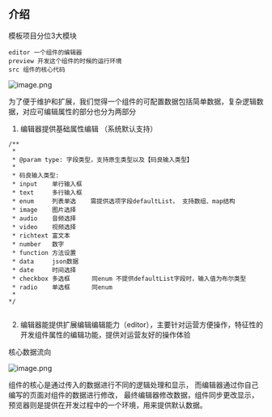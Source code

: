 ## 介绍
模板项目分位3大模块

```
editor 一个组件的编辑器
preview 开发这个组件的时候的运行环境
src 组件的核心代码

```

![image.png](https://ymm-maliang.oss-cn-hangzhou.aliyuncs.com/ymm-maliang/godspenshop/YGZv9U_1583984525058.png)

为了便于维护和扩展，我们觉得一个组件的可配置数据包括简单数据，复杂逻辑数据，对应可编辑属性的部分也分为两部分

1. 编辑器提供基础属性编辑 （系统默认支持）
```
/**
 * 
 * @param type: 字段类型，支持原生类型以及【码良输入类型】
 * 
 * 码良输入类型: 
 * input    单行输入框
 * text     多行输入框
 * enum     列表单选    需提供选项字段defaultList， 支持数组、map结构
 * image    图片选择
 * audio    音频选择
 * video    视频选择
 * richtext 富文本 
 * number   数字
 * function 方法设置
 * data     json数据
 * date     时间选择
 * checkbox 多选框      同enum 不提供defaultList字段时，输入值为布尔类型
 * radio    单选框      同enum
 * 
*/


```
2. 编辑器能提供扩展编辑编辑能力（editor），主要针对运营方便操作，特征性的开发组件属性的编辑功能，提供对运营友好的操作体验



核心数据流向

![image.png](https://ymm-maliang.oss-cn-hangzhou.aliyuncs.com/ymm-maliang/godspenshop/QPSfKg_1583462402051.png)

组件的核心是通过传入的数据进行不同的逻辑处理和显示， 而编辑器通过你自己编写的页面对组件的数据进行修改， 最终编辑器修改数据，组件同步更改显示，预览器则是提供在开发过程中的一个环境，用来提供默认数据。


